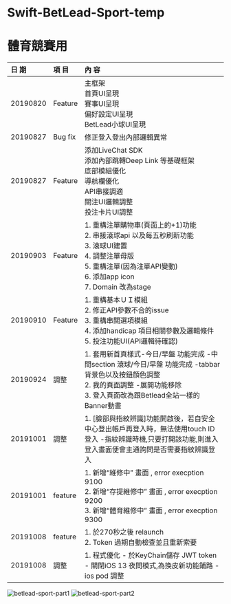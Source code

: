 # Swift-BetLead-Sport-temp
# 體育競賽用<br />
| 日 期 | 項 目 | 內 容 |
| :-----| :------ | :---- |
| 20190820 | Feature | 主框架<br/>首頁UI呈現<br/>賽事UI呈現<br/>偏好設定UI呈現<br/>BetLead小球UI呈現 |
| 20190827 | Bug fix | 修正登入登出內部邏輯異常 |
| 20190827 | Feature | 添加LiveChat SDK<br/>添加內部跳轉Deep Link 等基礎框架<br/> 底部模組優化<br/>導航欄優化<br/>API串接調適<br/>關注UI邏輯調整<br/>投注卡片UI調整<br/>|
| 20190903 | Feature | 1. 重構注單購物車(頁面上的+1)功能<br/>2. 串接滾球api 以及每五秒刷新功能<br/>3. 滾球UI建置<br/>4. 調整注單母版<br/>5. 重構注單(因為注單API變動)  <br/>6. 添加app icon <br/>7. Domain 改為stage|
| 20190910 | Feature | 1. 重構基本ＵＩ模組<br/>2. 修正API參數不合的issue<br/>3. 重構串關選項模組<br/>4. 添加handicap 項目相關參數及邏輯條件<br/>5. 投注功能UI(API邏輯待確認) |
| 20190924 | 調整 | 1. 套用新首頁樣式-今日/早盤 功能完成 -中間section 滾球/今日/早盤 功能完成 -tabbar 背景色以及按鈕顏色調整<br/>2. 我的頁面調整 -展開功能移除<br/>3. 登入頁面改為跟Betlead全站一樣的Banner動畫 |
| 20191001 | 調整 | 1. [臉部與指紋辨識]功能開啟後，若自安全中心登出帳戶再登入時，無法使用touch ID登入 -指紋辨識時機,只要打開該功能,則進入登入畫面便會主通詢問是否需要指紋辨識登入 |
| 20191001 | feature | 1. 新增“維修中” 畫面 , error execption 9100<br/>2. 新增“存提維修中” 畫面 , error execption 9200<br/>3. 新增“體育維修中” 畫面 , error execption 9300 |
| 20191008 | feature | 1. 於270秒之後 relaunch<br/>2. Token 過期自動檢查並且重新索要 |
| 20191008 | 調整 | 1. 程式優化 - 於KeyChain儲存 JWT token - 關閉iOS 13 夜間模式,為換皮新功能鋪路 - ios pod 調整 |


![betlead-sport-part1](https://user-images.githubusercontent.com/8057425/111319231-bb49d700-86a0-11eb-81b2-cc5abf77655e.gif)
![betlead-sport-part2](https://user-images.githubusercontent.com/8057425/111319248-c0a72180-86a0-11eb-8e47-c1ad1c84a001.gif)
